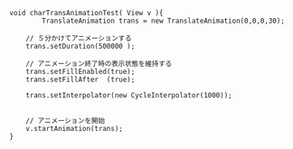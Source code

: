  	void charTransAnimationTest( View v ){        	TranslateAnimation trans = new TranslateAnimation(0,0,0,30);        // ５分かけてアニメーションする        trans.setDuration(500000 );        // アニメーション終了時の表示状態を維持する        trans.setFillEnabled(true);        trans.setFillAfter  (true);        trans.setInterpolator(new CycleInterpolator(1000));        // アニメーションを開始        v.startAnimation(trans);    }